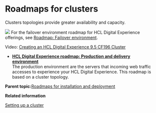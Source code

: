 # Roadmaps for clusters

Clusters topologies provide greater availability and capacity.

![](../images/atom-icon.jpg) For the failover environment roadmap for HCL Digital Experience offerings, see [Roadmap: Failover environment](https://help.hcltechsw.com/digital-experience/8.5/install/rm_cluster_parent.html).

Video: [Creating an HCL Digital Experience 9.5 CF196 Cluster](https://www.youtube.com/watch?v=OQNdFcOIeWU)

-   **[HCL Digital Experience roadmap: Production and delivery environment](../install/rm_production_cluster.md)**  
The production environment are the servers that incoming web traffic accesses to experience your HCL Digital Experience. This roadmap is based on a cluster topology.

**Parent topic:**[Roadmaps for installation and deployment](../install/rm_installation.md)

**Related information**  


[Setting up a cluster](../config/config_cluster.md)

